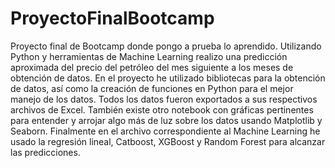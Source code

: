 # ProyectoFinalBootcamp
Proyecto final de Bootcamp donde pongo a prueba lo aprendido. Utilizando Python y herramientas de Machine Learning realizo una predicción aproximada del precio del petróleo del mes siguiente a los meses de obtención de datos.
En el proyecto he utilizado bibliotecas para la obtención de datos, así como la creación de funciones en Python para el mejor manejo de los datos. Todos los datos fueron exportados a sus respectivos archivos de Excel.
También existe otro notebook con gráficas pertinentes para entender y arrojar algo más de luz sobre los datos usando Matplotlib y Seaborn.
Finalmente en el archivo correspondiente al Machine Learning he usado la regresión lineal, Catboost, XGBoost y Random Forest para alcanzar las predicciones.
